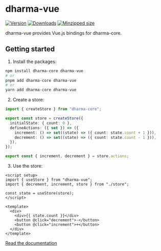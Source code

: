 # dharma-vue

[![Version](https://img.shields.io/npm/v/dharma-vue)](https://npmjs.com/package/dharma-vue)
[![Downloads](https://img.shields.io/npm/dm/dharma-vue.svg)](https://npmjs.com/package/dharma-vue)
[![Minzipped size](https://img.shields.io/bundlephobia/minzip/dharma-vue)](https://bundlephobia.com/package/dharma-vue)

dharma-vue provides Vue.js bindings for dharma-core.

## Getting started

1. Install the packages:

```sh
npm install dharma-core dharma-vue
# or
pnpm add dharma-core dharma-vue
# or
yarn add dharma-core dharma-vue
```

2. Create a store:

```ts
import { createStore } from "dharma-core";

export const store = createStore({
  initialState: { count: 0 },
  defineActions: ({ set }) => ({
    increment: () => set((state) => ({ count: state.count + 1 })),
    decrement: () => set((state) => ({ count: state.count - 1 })),
  }),
});

export const { increment, decrement } = store.actions;
```

3. Use the store:

```vue
<script setup>
import { useStore } from "dharma-vue";
import { decrement, increment, store } from "./store";

const state = useStore(store);
</script>

<template>
  <div>
    <div>{{ state.count }}</div>
    <button @click="decrement">-</button>
    <button @click="increment">+</button>
  </div>
</template>
```

[Read the documentation](https://fransek.github.io/dharma/modules/dharma-vue.html)
